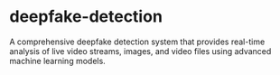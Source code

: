 # deepfake-detection
A comprehensive deepfake detection system that provides real-time analysis of live video streams, images, and video files using advanced machine learning models.
